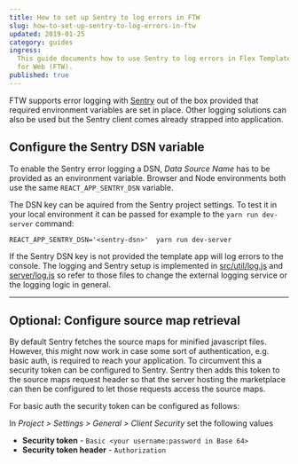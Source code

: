 ```yaml
---
title: How to set up Sentry to log errors in FTW
slug: how-to-set-up-sentry-to-log-errors-in-ftw
updated: 2019-01-25
category: guides
ingress:
  This guide documents how to use Sentry to log errors in Flex Template
  for Web (FTW).
published: true
---
```


FTW supports error logging with [Sentry](https://sentry.io/) out of the
box provided that required environment variables are set in place. Other
logging solutions can also be used but the Sentry client comes already
strapped into application.

## Configure the Sentry DSN variable

To enable the Sentry error logging a DSN, _Data Source Name_ has to be
provided as an environment variable. Browser and Node environments both
use the same `REACT_APP_SENTRY_DSN` variable.

The DSN key can be aquired from the Sentry project settings. To test it
in your local environment it can be passed for example to the
`yarn run dev-server` command:

    REACT_APP_SENTRY_DSN='<sentry-dsn>'  yarn run dev-server

If the Sentry DSN key is not provided the template app will log errors
to the console. The logging and Sentry setup is implemented in
[src/util/log.js](https://github.com/sharetribe/flex-template-web/blob/master/src/util/log.js)
and
[server/log.js](https://github.com/sharetribe/flex-template-web/blob/master/server/log.js)
so refer to those files to change the external logging service or the
logging logic in general.

---

## Optional: Configure source map retrieval

By default Sentry fetches the source maps for minified javascript files.
However, this might now work in case some sort of authentication, e.g.
basic auth, is required to reach your application. To circumvent this a
security token can be configured to Sentry. Sentry then adds this token
to the source maps request header so that the server hosting the
marketplace can then be configured to let those requests access the
source maps.

For basic auth the security token can be configured as follows:

In _Project > Settings > General > Client Security_ set the following
values

- **Security token** - `Basic <your username:password in Base 64>`
- **Security token header** - `Authorization`

